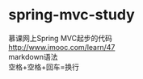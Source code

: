 # spring-mvc-study


慕课网上Spring MVC起步的代码  
http://www.imooc.com/learn/47  
markdown语法  
空格+空格+回车=换行
